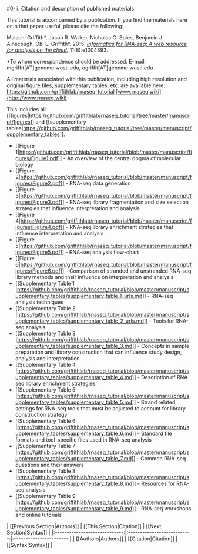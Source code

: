#0-ii. Citation and description of published materials

This tutorial is accompanied by a publication.  If you find the materials here or in that paper useful, please cite the following:

Malachi Griffith\*, Jason R. Walker, Nicholas C. Spies, Benjamin J. Ainscough, Obi L. Griffith\*. 2015. [*Informatics for RNA-seq: A web resource for analysis on the cloud*.](http://dx.doi.org/10.1371/journal.pcbi.1004393) 11(8):e1004393.

\*To whom correspondence should be addressed: 
E-mail: mgriffit[AT]genome.wustl.edu, ogriffit[AT]genome.wustl.edu

All materials associated with this publication, including high resolution and original figure files, supplementary tables, etc. are available here: https://github.com/griffithlab/rnaseq_tutorial [www.rnaseq.wiki](http://www.rnaseq.wiki)

This includes all [[figures|https://github.com/griffithlab/rnaseq_tutorial/tree/master/manuscript/figures]] and [[supplementary tables|https://github.com/griffithlab/rnaseq_tutorial/tree/master/manuscript/supplementary_tables]].

- [[Figure 1|https://github.com/griffithlab/rnaseq_tutorial/blob/master/manuscript/figures/Figure1.pdf]] - An overview of the central dogma of molecular biology
- [[Figure 2|https://github.com/griffithlab/rnaseq_tutorial/blob/master/manuscript/figures/Figure2.pdf]] - RNA-seq data generation
- [[Figure 3|https://github.com/griffithlab/rnaseq_tutorial/blob/master/manuscript/figures/Figure3.pdf]] - RNA-seq library fragmentation and size selection strategies that influence interpretation and analysis
- [[Figure 4|https://github.com/griffithlab/rnaseq_tutorial/blob/master/manuscript/figures/Figure4.pdf]] - RNA-seq library enrichment strategies that influence interpretation and analysis
- [[Figure 5|https://github.com/griffithlab/rnaseq_tutorial/blob/master/manuscript/figures/Figure5.pdf]] - RNA-seq analysis flow-chart
- [[Figure 6|https://github.com/griffithlab/rnaseq_tutorial/blob/master/manuscript/figures/Figure6.pdf]] - Comparison of stranded and unstranded RNA-seq library methods and their influence on interpretation and analysis
- [[Supplementary Table 1 |https://github.com/griffithlab/rnaseq_tutorial/blob/master/manuscript/supplementary_tables/supplementary_table_1_urls.md]] - RNA-seq analysis techniques
- [[Supplementary Table 2 |https://github.com/griffithlab/rnaseq_tutorial/blob/master/manuscript/supplementary_tables/supplementary_table_2_urls.md]] - Tools for RNA-seq analysis
- [[Supplementary Table 3 |https://github.com/griffithlab/rnaseq_tutorial/blob/master/manuscript/supplementary_tables/supplementary_table_3.md]] - Concepts in sample preparation and library construction that can influence study design, analysis and interpretation
- [[Supplementary Table 4 |https://github.com/griffithlab/rnaseq_tutorial/blob/master/manuscript/supplementary_tables/supplementary_table_4.md]] - Description of RNA-seq library enrichment strategies
- [[Supplementary Table 5 |https://github.com/griffithlab/rnaseq_tutorial/blob/master/manuscript/supplementary_tables/supplementary_table_5.md]] - Strand related settings for RNA-seq tools that must be adjusted to account for library construction strategy
- [[Supplementary Table 6 |https://github.com/griffithlab/rnaseq_tutorial/blob/master/manuscript/supplementary_tables/supplementary_table_6.md]] - Standard file formats and tool-specific files used in RNA-seq analysis
- [[Supplementary Table 7 |https://github.com/griffithlab/rnaseq_tutorial/blob/master/manuscript/supplementary_tables/supplementary_table_7.md]] - Common RNA-seq questions and their answers
- [[Supplementary Table 8 |https://github.com/griffithlab/rnaseq_tutorial/blob/master/manuscript/supplementary_tables/supplementary_table_8.md]] - Resources for RNA-seq analysis
- [[Supplementary Table 9 |https://github.com/griffithlab/rnaseq_tutorial/blob/master/manuscript/supplementary_tables/supplementary_table_9.md]] - RNA-seq workshops and online tutorials


| [[Previous Section|Authors]]  | [[This Section|Citation]]   | [[Next Section|Syntax]] |
|:-----------------------------:|:---------------------------:|:-----------------------:|
| [[Authors|Authors]]           | [[Citation|Citation]]       | [[Syntax|Syntax]]       |
